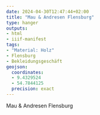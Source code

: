 ```yaml
---
date: 2024-04-30T12:47:44+02:00
title: "Mau & Andresen Flensburg"
type: hanger
outputs:
- html
- iiif-manifest
tags:
- "Material: Holz"
- Flensburg
- Bekleidungsgeschäft
geojson:
  coordinates:
  - 9.4329524
  - 54.7844125
  precision: exact
---
```

Mau & Andresen Flensburg

